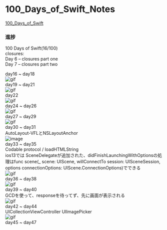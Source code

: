 # 100_Days_of_Swift_Notes
[100_Days_of_Swift](https://www.hackingwithswift.com/100)  
### 進捗
100 Days of Swift(16/100)  
closures:  
Day 6 – closures part one  
Day 7 – closures part two  

day16 ~ day18  
![gif](https://github.com/paigupai/100_Days_of_Swift_Notes/blob/master/gif/Project1.gif)  
day19 ~ day21  
![gif](https://github.com/paigupai/100_Days_of_Swift_Notes/blob/master/gif/project2.gif)  
day22  
![gif](https://github.com/paigupai/100_Days_of_Swift_Notes/blob/master/gif/project3.gif)  
day24 ~ day26  
![gif](https://github.com/paigupai/100_Days_of_Swift_Notes/blob/master/gif/project4.gif)  
day27 ~ day29  
![gif](https://github.com/paigupai/100_Days_of_Swift_Notes/blob/master/gif/project5.gif)  
day30 ~ day31  
AutoLayout-VFLとNSLayoutAnchor  
![image](https://github.com/paigupai/100_Days_of_Swift_Notes/raw/master/gif/project6.png)  
day33 ~ day35  
Codable protocol / loadHTMLString   
ios13では SceneDelegateが追加された、didFinishLaunchingWithOptionsの処理はfunc scene(_ scene: UIScene, willConnectTo session: UISceneSession, options connectionOptions: UIScene.ConnectionOptions)でできる  
![gif](https://github.com/paigupai/100_Days_of_Swift_Notes/blob/master/gif/project7.gif)  
day36 ~ day38  
![gif](https://github.com/paigupai/100_Days_of_Swift_Notes/blob/master/gif/project8.gif)  
day39 ~ day40  
GCDを使って、responseを待ってず、先に画面が表示される  
![gif](https://github.com/paigupai/100_Days_of_Swift_Notes/blob/master/gif/project9.gif)  
day42 ~ day44  
UICollectionViewController UIImagePicker   
![gif](https://github.com/paigupai/100_Days_of_Swift_Notes/blob/master/gif/project10.gif)  
day45 ~ day47  

